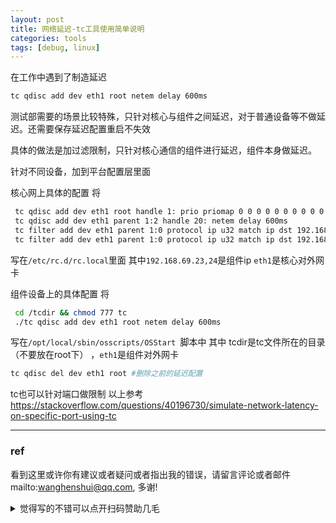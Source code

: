 ```yaml
---
layout: post
title: 网络延迟-tc工具使用简单说明
categories: tools
tags: [debug, linux]
---
```


  

在工作中遇到了制造延迟

```bash
tc qdisc add dev eth1 root netem delay 600ms
```

测试部需要的场景比较特殊，只针对核心与组件之间延迟，对于普通设备等不做延迟。还需要保存延迟配置重启不失效

具体的做法是加过滤限制，只针对核心通信的组件进行延迟，组件本身做延迟。

针对不同设备，加到平台配置层里面

核心网上具体的配置 将

```bash
 tc qdisc add dev eth1 root handle 1: prio priomap 0 0 0 0 0 0 0 0 0 0 0 0 0 0 0 0
 tc qdisc add dev eth1 parent 1:2 handle 20: netem delay 600ms
 tc filter add dev eth1 parent 1:0 protocol ip u32 match ip dst 192.168.69.23 flowid 1:2
 tc filter add dev eth1 parent 1:0 protocol ip u32 match ip dst 192.168.69.24 flowid 1:2
```


 写在`/etc/rc.d/rc.local`里面 其中`192.168.69.23,24`是组件ip `eth1`是核心对外网卡

组件设备上的具体配置
 将

```bash
 cd /tcdir && chmod 777 tc
 ./tc qdisc add dev eth1 root netem delay 600ms
```

写在`/opt/local/sbin/osscripts/OSStart `脚本中 其中 tcdir是tc文件所在的目录（不要放在root下） ，`eth1`是组件对外网卡

```bash
tc qdisc del dev eth1 root #删除之前的延迟配置
```


 tc也可以针对端口做限制
 以上参考
 https://stackoverflow.com/questions/40196730/simulate-network-latency-on-specific-port-using-tc

---


### ref


看到这里或许你有建议或者疑问或者指出我的错误，请留言评论或者邮件mailto:wanghenshui@qq.com, 多谢! 
<details>
<summary>觉得写的不错可以点开扫码赞助几毛</summary>
![微信转账](https://wanghenshui.github.io/assets/wepay.png)
</details>